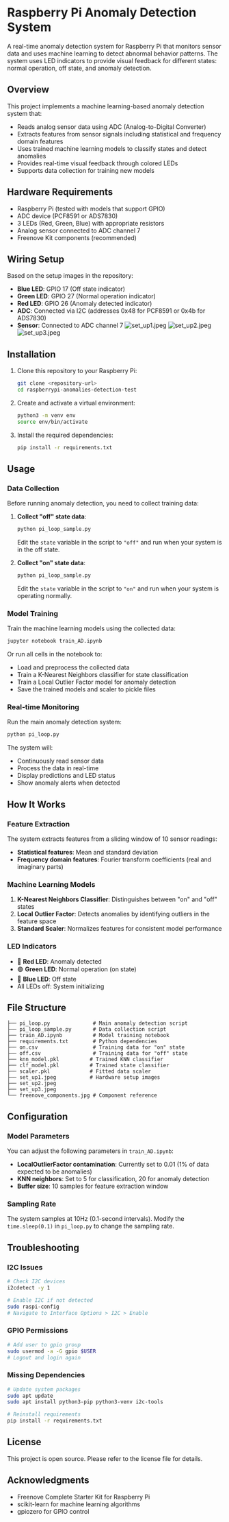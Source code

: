 # Raspberry Pi Anomaly Detection System

A real-time anomaly detection system for Raspberry Pi that monitors sensor data and uses machine learning to detect abnormal behavior patterns. The system uses LED indicators to provide visual feedback for different states: normal operation, off state, and anomaly detection.

## Overview

This project implements a machine learning-based anomaly detection system that:
- Reads analog sensor data using ADC (Analog-to-Digital Converter)
- Extracts features from sensor signals including statistical and frequency domain features
- Uses trained machine learning models to classify states and detect anomalies
- Provides real-time visual feedback through colored LEDs
- Supports data collection for training new models

## Hardware Requirements

- Raspberry Pi (tested with models that support GPIO)
- ADC device (PCF8591 or ADS7830)
- 3 LEDs (Red, Green, Blue) with appropriate resistors
- Analog sensor connected to ADC channel 7
- Freenove Kit components (recommended)

## Wiring Setup

Based on the setup images in the repository:
- **Blue LED**: GPIO 17 (Off state indicator)
- **Green LED**: GPIO 27 (Normal operation indicator)  
- **Red LED**: GPIO 26 (Anomaly detected indicator)
- **ADC**: Connected via I2C (addresses 0x48 for PCF8591 or 0x4b for ADS7830)
- **Sensor**: Connected to ADC channel 7
![set_up1.jpeg](set_up1.jpeg)
![set_up2.jpeg](set_up2.jpeg)
![set_up3.jpeg](set_up3.jpeg)

## Installation

1. Clone this repository to your Raspberry Pi:
   ```bash
   git clone <repository-url>
   cd raspberrypi-anomalies-detection-test
   ```

2. Create and activate a virtual environment:
   ```bash
   python3 -m venv env
   source env/bin/activate
   ```

3. Install the required dependencies:
   ```bash
   pip install -r requirements.txt
   ```

## Usage

### Data Collection

Before running anomaly detection, you need to collect training data:

1. **Collect "off" state data**:
   ```bash
   python pi_loop_sample.py
   ```
   Edit the `state` variable in the script to `"off"` and run when your system is in the off state.

2. **Collect "on" state data**:
   ```bash
   python pi_loop_sample.py
   ```
   Edit the `state` variable in the script to `"on"` and run when your system is operating normally.

### Model Training

Train the machine learning models using the collected data:

```bash
jupyter notebook train_AD.ipynb
```

Or run all cells in the notebook to:
- Load and preprocess the collected data
- Train a K-Nearest Neighbors classifier for state classification
- Train a Local Outlier Factor model for anomaly detection
- Save the trained models and scaler to pickle files

### Real-time Monitoring

Run the main anomaly detection system:

```bash
python pi_loop.py
```

The system will:
- Continuously read sensor data
- Process the data in real-time
- Display predictions and LED status
- Show anomaly alerts when detected

## How It Works

### Feature Extraction

The system extracts features from a sliding window of 10 sensor readings:
- **Statistical features**: Mean and standard deviation
- **Frequency domain features**: Fourier transform coefficients (real and imaginary parts)

### Machine Learning Models

1. **K-Nearest Neighbors Classifier**: Distinguishes between "on" and "off" states
2. **Local Outlier Factor**: Detects anomalies by identifying outliers in the feature space
3. **Standard Scaler**: Normalizes features for consistent model performance

### LED Indicators

- 🔴 **Red LED**: Anomaly detected
- 🟢 **Green LED**: Normal operation (on state)
- 🔵 **Blue LED**: Off state
- All LEDs off: System initializing

## File Structure

```
├── pi_loop.py              # Main anomaly detection script
├── pi_loop_sample.py       # Data collection script
├── train_AD.ipynb          # Model training notebook
├── requirements.txt        # Python dependencies
├── on.csv                  # Training data for "on" state
├── off.csv                 # Training data for "off" state
├── knn_model.pkl          # Trained KNN classifier
├── clf_model.pkl          # Trained state classifier
├── scaler.pkl             # Fitted data scaler
├── set_up1.jpeg           # Hardware setup images
├── set_up2.jpeg
├── set_up3.jpeg
└── freenove_components.jpg # Component reference
```

## Configuration

### Model Parameters

You can adjust the following parameters in `train_AD.ipynb`:
- **LocalOutlierFactor contamination**: Currently set to 0.01 (1% of data expected to be anomalies)
- **KNN neighbors**: Set to 5 for classification, 20 for anomaly detection
- **Buffer size**: 10 samples for feature extraction window

### Sampling Rate

The system samples at 10Hz (0.1-second intervals). Modify the `time.sleep(0.1)` in `pi_loop.py` to change the sampling rate.

## Troubleshooting

### I2C Issues
```bash
# Check I2C devices
i2cdetect -y 1

# Enable I2C if not detected
sudo raspi-config
# Navigate to Interface Options > I2C > Enable
```

### GPIO Permissions
```bash
# Add user to gpio group
sudo usermod -a -G gpio $USER
# Logout and login again
```

### Missing Dependencies
```bash
# Update system packages
sudo apt update
sudo apt install python3-pip python3-venv i2c-tools

# Reinstall requirements
pip install -r requirements.txt
```

## License

This project is open source. Please refer to the license file for details.

## Acknowledgments

- Freenove Complete Starter Kit for Raspberry Pi
- scikit-learn for machine learning algorithms
- gpiozero for GPIO control
